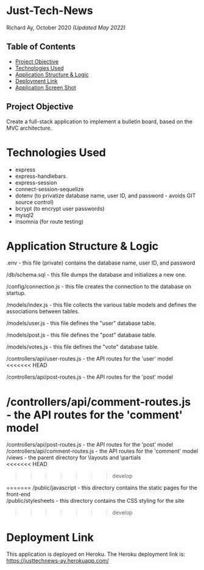 # Just-Tech-News

Richard Ay, October 2020 *(Updated May 2022)*

## Table of Contents
* [Project Objective](#project-objective)
* [Technologies Used](#technologies-used)
* [Application Structure & Logic](#application-structure-&-logic)
* [Deployment Link](#deployment-link)
* [Application Screen Shot](#application-screen-shot)

## Project Objective
Create a full-stack application to implement a bulletin board, based on the MVC architecture.

# Technologies Used
 * express
 * express-handlebars
 * express-session
 * connect-session-sequelize
 * dotenv (to privatize database name, user ID, and password - avoids GIT source control)
 * bcrypt (to encrypt user passwords)
 * mysql2
 * insomnia (for route testing)

# Application Structure & Logic
 .env                               - this file (private) contains the database name, user ID, and password

 /db/schema.sql                     - this file dumps the database and initializes a new one.

 /config/connection.js              - this file creates the connection to the database on startup.

 /models/index.js                   - this file collects the various table models and defines the associations between tables.

 /models/user.js                    - this file defines the "user" database table.

 /models/post.js                    - this file defines the "post" database table.

 /models/votes.js                   - this file defines the "vote" database table.

 /controllers/api/user-routes.js    - the API routes for the 'user' model
<<<<<<< HEAD

 /controllers/api/post-routes.js    - the API routes for the 'post' model   
    
 /controllers/api/comment-routes.js - the API routes for the 'comment' model     
=======
 /controllers/api/post-routes.js    - the API routes for the 'post' model      
 /controllers/api/comment-routes.js - the API routes for the 'comment' model 
 /views                             - the parent directory for \layouts and \partials    
<<<<<<< HEAD
>>>>>>> develop

=======
 /public/javascript                 - this directory contains the static pages for the front-end\
 /public/stylesheets                - this directory contains the CSS styling for the site
>>>>>>> develop
 
# Deployment Link
This application is deployed on Heroku.  The Heroku deployment link is:
https://justtechnews-ay.herokuapp.com/